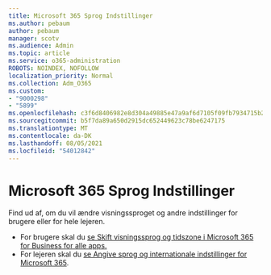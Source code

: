 ```yaml
---
title: Microsoft 365 Sprog Indstillinger
ms.author: pebaum
author: pebaum
manager: scotv
ms.audience: Admin
ms.topic: article
ms.service: o365-administration
ROBOTS: NOINDEX, NOFOLLOW
localization_priority: Normal
ms.collection: Adm_O365
ms.custom:
- "9000298"
- "5899"
ms.openlocfilehash: c3f6d8406982e8d304a49885e47a9af6d7105f09fb7934715b29777069d52726
ms.sourcegitcommit: b5f7da89a650d2915dc652449623c78be6247175
ms.translationtype: MT
ms.contentlocale: da-DK
ms.lasthandoff: 08/05/2021
ms.locfileid: "54012842"
---
```

# <a name="microsoft-365-language-settings"></a>Microsoft 365 Sprog Indstillinger

Find ud af, om du vil ændre visningssproget og andre indstillinger for brugere eller for hele lejeren.

- For brugere skal du [se Skift visningssprog og tidszone i Microsoft 365 for Business for alle apps.](https://support.microsoft.com/office/6f238bff-5252-441e-b32b-655d5d85d15b)
- For lejeren skal du [se Angive sprog og internationale indstillinger for Microsoft 365](https://docs.microsoft.com/office365/troubleshoot/access-management/set-language-and-region).
